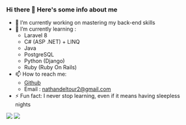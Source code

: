 ### Hi there 👋 Here's some info about me

- 🔭 I’m currently working on mastering my back-end skills
- 🌱 I’m currently learning : 
  - Laravel 8
  - C# (ASP .NET) + LINQ
  - Java
  - PostgreSQL
  - Python (Django)
  - Ruby (Ruby On Rails)
- 📫 How to reach me: 
  - [Github](https://github.com/mvker)
  - Email : nathandeltour2@gmail.com
- ⚡ Fun fact: I never stop learning, even if it means having sleepless nights

<img src='https://github-readme-stats.vercel.app/api?username=mvker&hide=prs,stars&show_icons=true&theme=tokyonight' />
<img src='https://github-readme-stats.vercel.app/api/top-langs/?username=mvker&theme=tokyonight&hide=html,css' />
